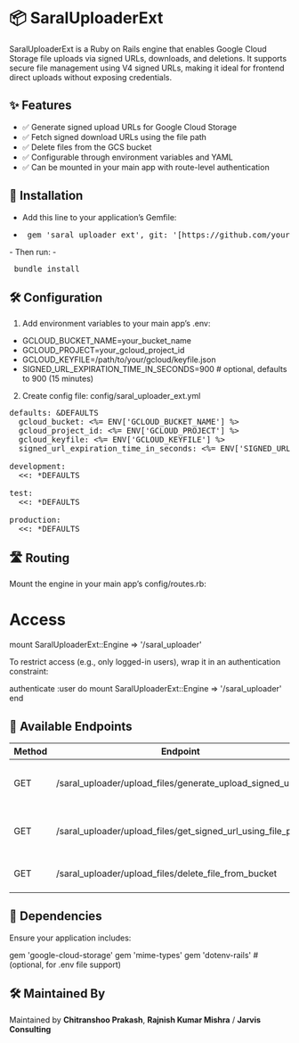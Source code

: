 # 📦 SaralUploaderExt
SaralUploaderExt is a Ruby on Rails engine that enables Google Cloud Storage file uploads via signed URLs, downloads, and deletions. It supports secure file management using V4 signed URLs, making it ideal for frontend direct uploads without exposing credentials.

## ✨ Features
- ✅ Generate signed upload URLs for Google Cloud Storage
- ✅ Fetch signed download URLs using the file path
- ✅ Delete files from the GCS bucket
- ✅ Configurable through environment variables and YAML
- ✅ Can be mounted in your main app with route-level authentication

## 🔧 Installation
- Add this line to your application’s Gemfile:
- <pre lang="ruby">
   gem 'saral_uploader_ext', git: '[https://github.com/your-org/saral_uploader_ext.git](https://github.com/jarvisconsulting/saral-uploader-ext)'
</pre>
- Then run:
- <pre lang="ruby"> bundle install </pre>

## 🛠️ Configuration
1. Add environment variables to your main app’s .env:
   
- GCLOUD_BUCKET_NAME=your_bucket_name
- GCLOUD_PROJECT=your_gcloud_project_id
- GCLOUD_KEYFILE=/path/to/your/gcloud/keyfile.json
- SIGNED_URL_EXPIRATION_TIME_IN_SECONDS=900 # optional, defaults to 900 (15 minutes)

2. Create config file: config/saral_uploader_ext.yml
 <pre lang="yaml">
defaults: &DEFAULTS
  gcloud_bucket: <%= ENV['GCLOUD_BUCKET_NAME'] %>
  gcloud_project_id: <%= ENV['GCLOUD_PROJECT'] %>
  gcloud_keyfile: <%= ENV['GCLOUD_KEYFILE'] %>
  signed_url_expiration_time_in_seconds: <%= ENV['SIGNED_URL_EXPIRATION_TIME_IN_SECONDS'] %>

development:
  <<: *DEFAULTS

test:
  <<: *DEFAULTS

production:
  <<: *DEFAULTS
</pre>

## 🛣️ Routing
Mount the engine in your main app’s config/routes.rb:

# Access
mount SaralUploaderExt::Engine => '/saral_uploader'

To restrict access (e.g., only logged-in users), wrap it in an authentication constraint:

authenticate :user do
  mount SaralUploaderExt::Engine => '/saral_uploader'
end

## 📡 Available Endpoints

| Method | Endpoint                                                             | Description                          | Params                         |
|--------|----------------------------------------------------------------------|--------------------------------------|--------------------------------|
| GET    | /saral_uploader/upload_files/generate_upload_signed_url             | Generate a signed URL for uploading  | `file_name`, `bucket_path`     |
| GET    | /saral_uploader/upload_files/get_signed_url_using_file_path         | Generate signed URL for download     | `file_path`                    |
| GET    | /saral_uploader/upload_files/delete_file_from_bucket                | Delete file from GCS bucket          | `file_path`                    |

## 🧱 Dependencies
Ensure your application includes:

gem 'google-cloud-storage'
gem 'mime-types'
gem 'dotenv-rails' # (optional, for .env file support)

## 🛠 Maintained By

Maintained by **Chitranshoo Prakash**, **Rajnish Kumar Mishra** / **Jarvis Consulting**
